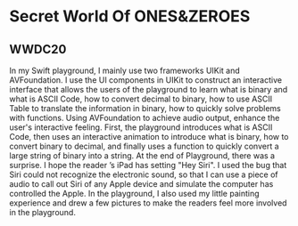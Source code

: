 #  Secret World Of ONES&ZEROES #

## WWDC20 ##

In my Swift playground, I mainly use two frameworks UIKit and AVFoundation. I use the UI components in UIKit to construct an interactive interface that allows the users of the playground to learn what is binary and what is ASCII Code, how to convert decimal to binary, how to use ASCII Table to translate the information in binary, how to quickly solve problems with functions. Using AVFoundation to achieve audio output, enhance the user's interactive feeling. First, the playground introduces what is ASCII Code, then uses an interactive animation to introduce what is binary, how to convert binary to decimal, and finally uses a function to quickly convert a large string of binary into a string. At the end of Playground, there was a surprise. I hope the reader ’s iPad has setting "Hey Siri". I used the bug that Siri could not recognize the electronic sound, so that I can use a piece of audio to call out Siri of any Apple device and simulate the computer has controlled the Apple. In the playground, I also used my little painting experience and drew a few pictures to make the readers feel more involved in the playground.



